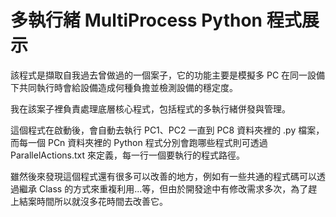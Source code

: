 # 多執行緒 MultiProcess Python 程式展示

該程式是擷取自我過去曾做過的一個案子，它的功能主要是模擬多 PC 在同一設備下共同執行時會給設備造成何種負擔並檢測設備的穩定度。

我在該案子裡負責處理底層核心程式，包括程式的多執行緒併發與管理。

這個程式在啟動後，會自動去執行 PC1、PC2 一直到 PC8 資料夾裡的 .py 檔案，而每一個 PCn 資料夾裡的 Python 程式分別會跑哪些程式則可透過 ParallelActions.txt 來定義，每一行一個要執行的程式路徑。

雖然後來發現這個程式還有很多可以改善的地方，例如有一些共通的程式碼可以透過繼承 Class 的方式來重複利用...等，但由於開發途中有修改需求多次，為了趕上結案時間所以就沒多花時間去改善它。